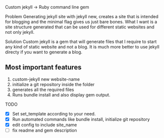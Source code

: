 Custom jekyll -> Ruby command line gem

Problem
Generating jekyll site with jekyll new, creates a site that is intended for blogging and the minimal flag gives us just bare bones. What I want is a site structure generated that can be used for different static websites and not only jekyll.

Solution
Custom jekyll is a gem that will generate files that I require to start any kind of static website and not a blog. It is much more better to use jekyll directy if you want to generate a blog.

## Most important features
1. custom-jekyll new website-name
2. initialize a git repository inside the folder
3. generates all the required files
4. Runs bundle install and also display gem output. 

TODO
- [x] Set set_template according to your need.
- [x] Run automated commands like bundle install, initialize git repository
- [x] edit config to include site_name
- [ ] fix readme and gem description
